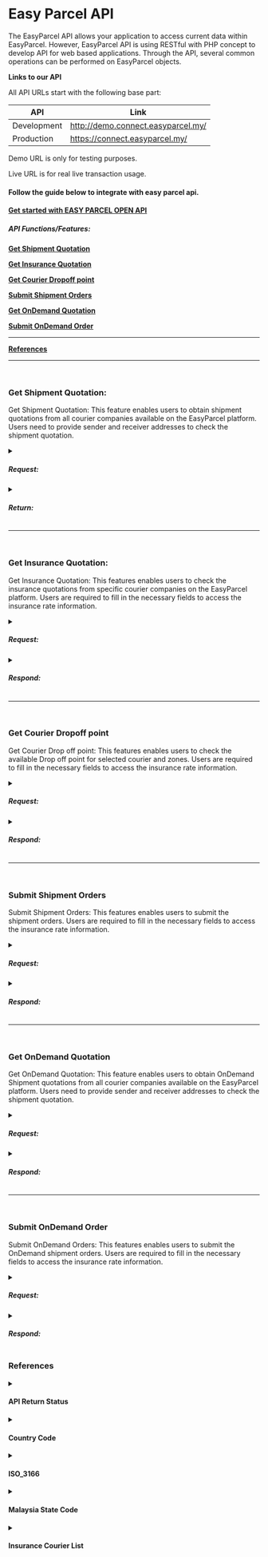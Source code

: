 # Easy Parcel API
 
The EasyParcel API allows your application to access current data within EasyParcel. However, EasyParcel API is using RESTful with PHP concept to develop API for web based applications. Through the API, several common operations can be performed on EasyParcel objects.

**Links to our API**

All API URLs start with the following base part:

| API         | Link                               |
| ----------- | ---------------------------------- |
| Development | http://demo.connect.easyparcel.my/ |
| Production  | https://connect.easyparcel.my/     |


Demo URL is only for testing purposes.

Live URL is for real live transaction usage.



#### Follow the guide below to integrate with easy parcel api.
#### <u>[Get started with EASY PARCEL OPEN API](Get%20started%20with%20EASY%20PARCEL%20OPEN%20API.md)</u>



##### API Functions/Features:

**[Get Shipment Quotation](#Get-Shipment-Quotation)**

**[Get Insurance Quotation](#Get-Insurance-Quotation)**

**[Get Courier Dropoff point](#Get-Courier-Dropoff-point)**

**[Submit Shipment Orders](#Submit-Shipment-Orders)**

**[Get OnDemand Quotation](#Get-OnDemand-Quotation)**

**[Submit OnDemand Order](#Submit-OnDemand-Order)**

---

**[References](#References)**

---
<br>

### Get Shipment Quotation:
Get Shipment Quotation: This feature enables users to obtain shipment quotations from all courier companies available on the EasyParcel platform. Users need to provide sender and receiver addresses to check the shipment quotation.

<details id="Request"> 
  <summary><h5>Request:</h5></summary> 
 
##### Request

Parameters used:
L1

| Requested Parameters | Type        | Required | Description                                                 |
| -------------------- | ----------- | -------- | ----------------------------------------------------------- |
| from_postcode        | string(10)  | Yes      | Sender's postcode                                           |
| from_state           | string(35)  | Yes      | Sender's state (refer to [ISO_3166](#iso3166))              |
| from_country         | string(2)   | Yes      | Sender's country (refer to [country code](#country-code))   |
| to_postcode          | string(10)  | Yes      | Receiver's postcode                                         |
| to_state             | string(35)  | Yes      | Receiver's state (refer to [ISO_3166](#iso3166))            |
| to_country           | string(2)   | Yes      | Receiver's country (refer to [country code](#country-code)) |
| weight               | double(8,2) | Yes      | The weight of the parcel.                                   |


Request Sample Code:
```
<?php

$curl = curl_init();

curl_setopt_array($curl, array(
  CURLOPT_URL => 'https://developer.easyparcel.com/open_api/shipment/quotations',
  CURLOPT_RETURNTRANSFER => true,
  CURLOPT_ENCODING => '',
  CURLOPT_MAXREDIRS => 10,
  CURLOPT_TIMEOUT => 0,
  CURLOPT_FOLLOWLOCATION => true,
  CURLOPT_HTTP_VERSION => CURL_HTTP_VERSION_1_1,
  CURLOPT_CUSTOMREQUEST => 'POST',
  CURLOPT_POSTFIELDS =>'{
  "list": [
    {
      "from_postcode": "09600",
      "from_state": "MY-02",
      "from_country": "my",
      "to_postcode": "11950",
      "to_state": "MY-07",
      "to_country": "my",
      "weight": 0.5
    }
       
  ]
}',
  CURLOPT_HTTPHEADER => array(
    'Content-Type: application/json'
  ),
));

$response = curl_exec($curl);

curl_close($curl);
echo $response;

```
</details>


<details id="Return"> 
  <summary><h5>Return:</h5></summary>
 
##### Return

Returned Parameters:
L1

| Returned Parameters | Type       | Description                                                         |
| ------------------- | ---------- | ------------------------------------------------------------------- |
| from_postcode       | string(10) | Sender's postcode                                                   |
| from_state          | string     | Sender's state (refer to [ISO_3166](#iso3166))                      |
| from_country        | string     | Sender's country                                                    |
| to_postcode         | string     | Receiver's postcode                                                 |
| to_state            | string     | Receiver's state (refer to [ISO_3166](#iso3166))                    |
| to_country          | string     | Receiver's country                                                  |
| weight              | double     | parcel's weight                                                     |
| unit                | int        | unit of items                                                       |
| uuid                | string     | UUID of the Quotation                                               |
| quotations          | array      | Quotations / Service available (refer to [quotations](#quotations)) |

L2
###### quotations

| Returned Parameters        | Type    | Description                                                  |
| -------------------------- | ------- | ------------------------------------------------------------ |
| service_id                 | string  | service identification number                                |
| service_id2                | string  | service identification number 2                              |
| service_name               | string  | Service Name (method)                                        |
| courier_id                 | string  | Courier service identification number                        |
| courier_name               | string  | Courier service                                              |
| courier_uuid               | string  | UUID of the courier                                          |
| courier_image_fullpath     | string  | Image of the courier service                                 |
| courier_logo_fullpath      | string  | Logo of the courier service                                  |
| delivery_duration          | string  | Time take to delivery the parcel                             |
| price                      | double  | Price on the delivery                                        |
| price_currency             | string  | Currency of the delivery                                     |
| exchange_rate              | double  | Exchange rate of currency                                    |
| exchange_rate_id           | string  | Exchange rate identification number of currency              |
| cod_service_available      | boolean | Availability of the cash on delivery service                 |
| cod_service_min_cod_amount | double  | Minimum amount for the COD service                           |
| cod_service_max_cod_amount | double  | Max amount for the COD service                               |
| cod_charges_conditions     | string  | Conditions under which Cash on Delivery (COD) charges apply. |

Respond Sample:
```
{
    "status_code": 200,
    "message": "Success",
    "data": [
        {
            "from_postcode": "09600",
            "from_state": "MY-02",
            "from_country": "my",
            "to_postcode": "11950",
            "to_state": "MY-07",
            "to_country": "my",
            "weight": 0.5,
            "unit": "kg",
            "uuid": "1",
            "quotations": [
                {
                    "service_id": "EP-CS0IU",
                    "service_id2": 128,
                    "service_name": "Skynet (Drop-Off)",
                    "courier_id": "EP-CR0AY",
                    "courier_name": "Skynet Express (M) Sdn. Bhd.",
                    "courier_uuid": "1ca9ebbd-f3c7-4696-b232-39a448d7ae1c",
                    "courier_image_fullpath": "https://s3-ap-southeast-1.amazonaws.com/easyparcel-static/Public/source/general/img/couriers/Skynet.jpg",
                    "courier_logo_fullpath": "https://s3-ap-southeast-1.amazonaws.com/easyparcel-static/Public/source/general/img/couriers/SKYNET-EXPRESS.png",
                    "delivery_duration": null,
                    "price": "9.86",
                    "price_currency": "SGD",
                    "exchange_rate": "0.3023089000",
                    "exchange_rate_id": 94376,
                    "cod_service_available": false,
                    "cod_service_min_cod_amount": "",
                    "cod_service_max_cod_amount": "",
                    "cod_charges_conditions": ""
                },
                {
                    "service_id": "EP-CS0IK",
                    "service_id2": 129,
                    "service_name": "Skynet (Pick Up with min 4 parcel(s))",
                    "courier_id": "EP-CR0AY",
                    "courier_name": "Skynet Express (M) Sdn. Bhd.",
                    "courier_uuid": "1ca9ebbd-f3c7-4696-b232-39a448d7ae1c",
                    "courier_image_fullpath": "https://s3-ap-southeast-1.amazonaws.com/easyparcel-static/Public/source/general/img/couriers/Skynet.jpg",
                    "courier_logo_fullpath": "https://s3-ap-southeast-1.amazonaws.com/easyparcel-static/Public/source/general/img/couriers/SKYNET-EXPRESS.png",
                    "delivery_duration": null,
                    "price": "9.86",
                    "price_currency": "SGD",
                    "exchange_rate": "0.3023089000",
                    "exchange_rate_id": 94376,
                    "cod_service_available": false,
                    "cod_service_min_cod_amount": "",
                    "cod_service_max_cod_amount": "",
                    "cod_charges_conditions": ""
                },
                {
                    "service_id": "EP-CS0IN",
                    "service_id2": 119,
                    "service_name": "DHL eCommerce (Pick Up with min 3 parcel(s))",
                    "courier_id": "EP-CR0AW",
                    "courier_name": "DHL eCommerce",
                    "courier_uuid": "db129869-d2cd-474a-b3bf-9995a436ef85",
                    "courier_image_fullpath": "https://s3-ap-southeast-1.amazonaws.com/easyparcel-static/Public/source/general/img/couriers/DHLeC.jpg",
                    "courier_logo_fullpath": "https://s3-ap-southeast-1.amazonaws.com/easyparcel-static/Public/source/general/img/couriers/dhllogo.jpg",
                    "delivery_duration": null,
                    "price": "2.03",
                    "price_currency": "SGD",
                    "exchange_rate": "0.3023089000",
                    "exchange_rate_id": 94376,
                    "cod_service_available": false,
                    "cod_service_min_cod_amount": "",
                    "cod_service_max_cod_amount": "",
                    "cod_charges_conditions": ""
                },
                {
                    "service_id": "EP-CS0IW",
                    "service_id2": 120,
                    "service_name": "DHLeC (Drop-Off)",
                    "courier_id": "EP-CR0AW",
                    "courier_name": "DHL eCommerce",
                    "courier_uuid": "db129869-d2cd-474a-b3bf-9995a436ef85",
                    "courier_image_fullpath": "https://s3-ap-southeast-1.amazonaws.com/easyparcel-static/Public/source/general/img/couriers/DHLeC.jpg",
                    "courier_logo_fullpath": "https://s3-ap-southeast-1.amazonaws.com/easyparcel-static/Public/source/general/img/couriers/dhllogo.jpg",
                    "delivery_duration": null,
                    "price": "2.03",
                    "price_currency": "SGD",
                    "exchange_rate": "0.3023089000",
                    "exchange_rate_id": 94376,
                    "cod_service_available": false,
                    "cod_service_min_cod_amount": "",
                    "cod_service_max_cod_amount": "",
                    "cod_charges_conditions": ""
                },
                {
                    "service_id": "EP-CS0I6",
                    "service_id2": 132,
                    "service_name": "J&T Express (Pick Up with min 3 parcel(s))",
                    "courier_id": "EP-CR0AL",
                    "courier_name": "J&T Express (Malaysia) Sdn. Bhd.",
                    "courier_uuid": "09e87a98-4eef-4d11-8eff-d8d9c656f993",
                    "courier_image_fullpath": "https://s3-ap-southeast-1.amazonaws.com/easyparcel-static/Public/source/general/img/couriers/J&T_Express.jpg",
                    "courier_logo_fullpath": "https://s3-ap-southeast-1.amazonaws.com/easyparcel-static/Public/source/general/img/couriers/",
                    "delivery_duration": null,
                    "price": "2.05",
                    "price_currency": "SGD",
                    "exchange_rate": "0.3023089000",
                    "exchange_rate_id": 94376,
                    "cod_service_available": false,
                    "cod_service_min_cod_amount": "",
                    "cod_service_max_cod_amount": "",
                    "cod_charges_conditions": ""
                },
                {
                    "service_id": "EP-CS0IO",
                    "service_id2": 133,
                    "service_name": "J&T Express (Drop-Off)",
                    "courier_id": "EP-CR0AL",
                    "courier_name": "J&T Express (Malaysia) Sdn. Bhd.",
                    "courier_uuid": "09e87a98-4eef-4d11-8eff-d8d9c656f993",
                    "courier_image_fullpath": "https://s3-ap-southeast-1.amazonaws.com/easyparcel-static/Public/source/general/img/couriers/J&T_Express.jpg",
                    "courier_logo_fullpath": "https://s3-ap-southeast-1.amazonaws.com/easyparcel-static/Public/source/general/img/couriers/",
                    "delivery_duration": null,
                    "price": "2.05",
                    "price_currency": "SGD",
                    "exchange_rate": "0.3023089000",
                    "exchange_rate_id": 94376,
                    "cod_service_available": false,
                    "cod_service_min_cod_amount": "",
                    "cod_service_max_cod_amount": "",
                    "cod_charges_conditions": ""
                },
                {
                    "service_id": "EP-CS0IH",
                    "service_id2": 134,
                    "service_name": "Flash Express (Pick Up)",
                    "courier_id": "EP-CR0D0",
                    "courier_name": "Flash Malaysia Express Sdn. Bhd.",
                    "courier_uuid": "14d39386-d07a-4eb6-a488-2442d6f8fc07",
                    "courier_image_fullpath": "https://s3-ap-southeast-1.amazonaws.com/easyparcel-static/Public/source/general/img/couriers/Flash_Express.jpg",
                    "courier_logo_fullpath": "https://s3-ap-southeast-1.amazonaws.com/easyparcel-static/Public/source/general/img/couriers/",
                    "delivery_duration": null,
                    "price": "1.99",
                    "price_currency": "SGD",
                    "exchange_rate": "0.3023089000",
                    "exchange_rate_id": 94376,
                    "cod_service_available": false,
                    "cod_service_min_cod_amount": "",
                    "cod_service_max_cod_amount": "",
                    "cod_charges_conditions": ""
                },
                {
                    "service_id": "EP-CS0IV",
                    "service_id2": 136,
                    "service_name": "J&T Cargo (Pick Up)",
                    "courier_id": "EP-CR0DI",
                    "courier_name": "J&T Cargo (M) Sdn. Bhd.",
                    "courier_uuid": "f423bdac-4a35-4f55-934b-62b6bf26e78f",
                    "courier_image_fullpath": "https://s3-ap-southeast-1.amazonaws.com/easyparcel-static/Public/source/general/img/couriers/J&T_Cargo.jpg",
                    "courier_logo_fullpath": "https://s3-ap-southeast-1.amazonaws.com/easyparcel-static/Public/source/general/img/couriers/J&T_Cargo.jpg",
                    "delivery_duration": null,
                    "price": "2.30",
                    "price_currency": "SGD",
                    "exchange_rate": "0.3023089000",
                    "exchange_rate_id": 94376,
                    "cod_service_available": false,
                    "cod_service_min_cod_amount": "",
                    "cod_service_max_cod_amount": "",
                    "cod_charges_conditions": ""
                },
                {
                    "service_id": "EP-CS0IJ",
                    "service_id2": 137,
                    "service_name": "J&T Cargo (Drop-Off)",
                    "courier_id": "EP-CR0DI",
                    "courier_name": "J&T Cargo (M) Sdn. Bhd.",
                    "courier_uuid": "f423bdac-4a35-4f55-934b-62b6bf26e78f",
                    "courier_image_fullpath": "https://s3-ap-southeast-1.amazonaws.com/easyparcel-static/Public/source/general/img/couriers/J&T_Cargo.jpg",
                    "courier_logo_fullpath": "https://s3-ap-southeast-1.amazonaws.com/easyparcel-static/Public/source/general/img/couriers/J&T_Cargo.jpg",
                    "delivery_duration": null,
                    "price": "2.30",
                    "price_currency": "SGD",
                    "exchange_rate": "0.3023089000",
                    "exchange_rate_id": 94376,
                    "cod_service_available": false,
                    "cod_service_min_cod_amount": "",
                    "cod_service_max_cod_amount": "",
                    "cod_charges_conditions": ""
                },
                {
                    "service_id": "EP-CS0IT",
                    "service_id2": 138,
                    "service_name": "Best Express (Pick Up)",
                    "courier_id": "EP-CR0DF",
                    "courier_name": "Best Global Logistics Technology (Malaysia) Sdn. Bhd.",
                    "courier_uuid": "5e4ddd66-80f0-4a8c-a40c-6c029a015d86",
                    "courier_image_fullpath": "https://s3-ap-southeast-1.amazonaws.com/easyparcel-static/Public/source/general/img/couriers/Best_Express.jpg",
                    "courier_logo_fullpath": "https://s3-ap-southeast-1.amazonaws.com/easyparcel-static/Public/source/general/img/couriers/",
                    "delivery_duration": null,
                    "price": "2.26",
                    "price_currency": "SGD",
                    "exchange_rate": "0.3023089000",
                    "exchange_rate_id": 94376,
                    "cod_service_available": false,
                    "cod_service_min_cod_amount": "",
                    "cod_service_max_cod_amount": "",
                    "cod_charges_conditions": ""
                }
            ]
        }
    ]
}
```
</details>

---
<br>

### Get Insurance Quotation:
Get Insurance Quotation: This features enables users to check the insurance quotations from specific courier companies on the EasyParcel platform. Users are required to fill in the necessary fields to access the insurance rate information.

<details id="Request"> 
  <summary><h5>Request:</h5></summary> 
 
##### Request

L1

| Requested Parameters | Type        | Required | Description                                                      |
| -------------------- | ----------- | -------- | ---------------------------------------------------------------- |
| courier_id           | string(25)  | Yes      | Courier Identification number                                    |
| items                | array       | Yes      | Items to ship (refer to [items](#items))                         |
| currency_code        | string (3)  | Yes      | Country's currency                                               |
| shipment_weight      | double(8,2) | Yes      | Weight of the parcel                                             |
| shipment_width       | double(8,2) | Optional | Width of the parcel                                              |
| shipment_length      | double(8,2) | Optional | Length of the parcel                                             |
| shipment_height      | double(8,2) | Optional | Height of the parcel                                             |
| coll_postcode        | string(10)  | Yes      | Sender's post code                                               |
| coll_province_code   | string(35)  | Yes      | Sender's province code                                           |
| coll_country_code    | string(2)   | Yes      | Sender's country code (refer to [country code](#country-code))   |
| deli_postcode        | string(10)  | Yes      | Receiver's post code                                             |
| deli_province_code   | string(35)  | Yes      | Receiver's province code                                         |
| deli_country_code    | string(2)   | Yes      | Receiver's country code (refer to [country code](#country-code)) |
L2
###### Items

| Requested Parameters | Type     | Required | Description          |
| -------------------- | -------- | -------- | -------------------- |
| quantity             | int (10) | Yes      | Quantity of the item |
| value                | double   | Yes      | value of the item    |
Sample Code:
```
<?php

$curl = curl_init();

curl_setopt_array($curl, array(
  CURLOPT_URL => 'http://localhost:8023/open_api/shipment/insurance_quotations',
  CURLOPT_RETURNTRANSFER => true,
  CURLOPT_ENCODING => '',
  CURLOPT_MAXREDIRS => 10,
  CURLOPT_TIMEOUT => 0,
  CURLOPT_FOLLOWLOCATION => true,
  CURLOPT_HTTP_VERSION => CURL_HTTP_VERSION_1_1,
  CURLOPT_CUSTOMREQUEST => 'POST',
  CURLOPT_POSTFIELDS =>'{

  "list": [
    {
      "courier_id": "EP-CR05",
      "items": [
        {
          "quantity": 2,
          "value": 100.50
        },
        {
          "quantity": 1,
          "value": 50.25
        }
      ],
      "currency_code": "MYR",
      "shipment_weight": 1.5,
      "shipment_length": 100,
      "shipment_width": 100,
      "shipment_height": 100,
      "coll_postcode": "11900",
      "coll_province_code": "MY-07",
      "coll_country_code": "MY",
      "deli_postcode": "11900",
      "deli_province_code": "MY-07",
      "deli_country_code": "MY"
    },
    {
      "courier_id": "EP-CR0A",
      "items": [
        {
          "quantity": 5,
          "value": 75.00
        }
      ],
      "currency_code": "MYR",
      "shipment_weight": 0.8,
      "shipment_length": 100,
      "shipment_width": 100,
      "shipment_height": 100,
      "coll_postcode": "11900",
      "coll_province_code": "MY-07",
      "coll_country_code": "MY",
      "deli_postcode": "11900",
      "deli_province_code": "MY-07",
      "deli_country_code": "MY"
    }
  ]
}',
  CURLOPT_HTTPHEADER => array(
    'Content-Type: application/json'
  ),
));

$response = curl_exec($curl);

curl_close($curl);
echo $response;

```
</details>

<details id="Respond"> 
  <summary><h5>Respond:</h5></summary> 
 
##### Respond

Returned parameters

L1

| Returned Parameters  | Type       | Description                                                      |
| -------------------- | ---------- | ---------------------------------------------------------------- |
| currency_code        | string(25) | Courier Identification number                                    |
| shipment_weight      | double     | Weight of the parcel                                             |
| shipment_length      | double     | Length of the parcel                                             |
| shipment_width       | double     | Width of the parcel                                              |
| shipment_height      | double     | Height of the parcel                                             |
| coll_postcode        | string     | Sender's postcode                                                |
| coll_province_code   | string     | Sender's province code (refer to [ISO_3166](#iso3166))           |
| coll_country_code    | string     | Sender's country code (refer to [country code](#country-code))   |
| deli_postcode        | string     | Receiver's postcode                                              |
| deli_province_code   | string     | Receiver's province code (refer to [ISO_3166](#iso3166))         |
| deli_country_code    | string     | Receiver's country code (refer to [country code](#country-code)) |
| insurance_quotations | array      | (refer to [insurance_quotations](#insurance_quotations))         |

L2
###### insurance_quotations

| Returned Parameters | Type   | Description                                                               |
| ------------------- | ------ | ------------------------------------------------------------------------- |
| quantity            | int    | Courier Identification number                                             |
| value               | double | value of the insurance                                                    |
| insurance_list      | array  | List of available insurances (refer to [insurance_list](#insurance_list)) |

L3
###### insurance_list

| Returned Parameters   | Type   | Description                                    |
| --------------------- | ------ | ---------------------------------------------- |
| id                    | string | Unique id of the insurance quotation           |
| insurance_provider_id | string | Insurance provider unique id                   |
| supported_currency    | string | Supported currency for the insurance           |
| name                  | string | Name of the insurance provider                 |
| description           | string | Description on the insurance coverage          |
| rate                  | array  | Rate of the insurance (refer to [rate](#rate)) |
| price                 | double | Rrice of the insurance coverage                |

L4
###### rate

| Returned Parameters | Type   | Description                                              |
| ------------------- | ------ | -------------------------------------------------------- |
| max                 | double | Maximum charge or cost for the insurance service.        |
| min                 | double | Minimum charge or cost for the insurance service.        |
| rate                | double | Rate applied to the value of the insured parcel.         |
| max_coverage        | double | Maximum coverage amount that the insurance will provide. |

Respond Sample:
```
{
    "status_code": 200,
    "message": "Success",
    "data": [
        {
            "currency_code": "MYR",
            "shipment_weight": 1.5,
            "shipment_length": 100,
            "shipment_width": 100,
            "shipment_height": 100,
            "coll_postcode": "11900",
            "coll_province_code": "MY-07",
            "coll_country_code": "MY",
            "deli_postcode": "11900",
            "deli_province_code": "MY-07",
            "deli_country_code": "MY",
            "insurance_quotations": [
                {
                    "quantity": 2,
                    "value": 100.5,
                    "insurance_list": [
                        {
                            "id": 22,
                            "insurance_provider_id": 21,
                            "supported_currency": "MYR",
                            "name": "insurance test 15-1",
                            "description": "",
                            "rate": {
                                "max": 10,
                                "min": 10,
                                "rate": 0.2,
                                "max_coverage": 1000
                            },
                            "price": 10
                        },
                        {
                            "id": 23,
                            "insurance_provider_id": 21,
                            "supported_currency": "MYR",
                            "name": "insurance test 15",
                            "description": "",
                            "rate": {
                                "max": 5,
                                "min": 5,
                                "rate": 1,
                                "max_coverage": 1000
                            },
                            "price": 5
                        }
                    ]
                },
                {
                    "quantity": 1,
                    "value": 50.25,
                    "insurance_list": [
                        {
                            "id": 22,
                            "insurance_provider_id": 21,
                            "supported_currency": "MYR",
                            "name": "insurance test 15-1",
                            "description": "",
                            "rate": {
                                "max": 10,
                                "min": 10,
                                "rate": 0.2,
                                "max_coverage": 1000
                            },
                            "price": 10
                        },
                        {
                            "id": 23,
                            "insurance_provider_id": 21,
                            "supported_currency": "MYR",
                            "name": "insurance test 15",
                            "description": "",
                            "rate": {
                                "max": 5,
                                "min": 5,
                                "rate": 1,
                                "max_coverage": 1000
                            },
                            "price": 5
                        }
                    ]
                }
            ]
        },
    ]
}
```
</details>

---
<br>

### Get Courier Dropoff point
Get Courier Drop off point: This features enables users to check the available Drop off point for selected courier and zones. Users are required to fill in the necessary fields to access the insurance rate information.

<details id="Request"> 
  <summary><h5>Request:</h5></summary> 
 
##### Request

Parameters used:
L1

| Requested Parameters | Type       | Required | Description                                                           |
| -------------------- | ---------- | -------- | --------------------------------------------------------------------- |
| courier_id           | string(25) | Yes      | Courier identification number                                         |
| country_code         | string(2)  | Yes      | Dropoff point's country code (refer to [country code](#country-code)) |
| postcode             | string(10) | Yes      | Dropoff point's postcode                                              |
| city                 | string(35) | Yes      | Dropoff point's city                                                  |
| state_code           | string(35) | Yes      | Dropoff point's state_code                                            |

Sample Code:
```
<?php

$curl = curl_init();

curl_setopt_array($curl, array(
  CURLOPT_URL => 'http://localhost:8023/open_api/shipment/get_courier_dropoff_points',
  CURLOPT_RETURNTRANSFER => true,
  CURLOPT_ENCODING => '',
  CURLOPT_MAXREDIRS => 10,
  CURLOPT_TIMEOUT => 0,
  CURLOPT_FOLLOWLOCATION => true,
  CURLOPT_HTTP_VERSION => CURL_HTTP_VERSION_1_1,
  CURLOPT_CUSTOMREQUEST => 'POST',
  CURLOPT_POSTFIELDS =>'{
    "courier_id": "EP-CR0A",
    "country_code": "MY",
    "postcode":"09600",
    "city":"Lunas",
    "state_code": "MY-02"
}',
  CURLOPT_HTTPHEADER => array(
    'Content-Type: application/json'
  ),
));

$response = curl_exec($curl);

curl_close($curl);
echo $response;

```
</details>

<details id="Respond"> 
  <summary><h5>Respond:</h5></summary> 
 
##### Respond

Returned parameters

L1

| Returned Parameters | Type      | Description                                     |
| ------------------- | --------- | ----------------------------------------------- |
| point_code          | string    | The drop of point code                          |
| name                | string    | Name of the drop of point                       |
| address_1           | string    | Address 1 of the drop of point                  |
| address_2           | string    | Address 2 of the drop of point                  |
| address_3           | string    | Address 3 of the drop of point                  |
| address_4           | string    | Address 4 of the drop of point                  |
| postcode            | string    | Postcode of the drop of point                   |
| city                | string    | City of the drop of point                       |
| state               | string    | State of the drop of point                      |
| phone_number        | string    | Contact number of the drop of point             |
| info                | string    | Additional information of the drop of point     |
| image               | string    | Image path of the drop of point                 |
| start_time          | date/time | Opening time of the location                    |
| end_time            | date/time | Closing time of the location                    |
| latitude            | double    | Latitude of the location of the drop off point  |
| longitude           | double    | Longitude of the location of the drop off point |

Respond Sample:
```
{
    "status_code": 200,
    "message": "",
    "data": [
        {
            "point_code": "Pos Malaysia Lunas",
            "name": "Pos Malaysia Lunas",
            "address_1": "894",
            "address_2": "Taman Sejahtera",
            "address_3": "",
            "address_4": "",
            "postcode": "09600",
            "city": "Lunas",
            "state": "kdh",
            "phone_number": "04-484 4221",
            "info": "",
            "image": null,
            "start_time": "00:00:00",
            "end_time": "00:00:00",
            "latitude": null,
            "longitude": null
        }
    ],
    "rejected": null,
    "last_key": ""
}

```
</details>

---
<br>

### Submit Shipment Orders
Submit Shipment Orders: This features enables users to submit the shipment orders. Users are required to fill in the necessary fields to access the insurance rate information.

<details id="Request"> 
  <summary><h5>Request:</h5></summary> 
 
##### Request
Parameters used:

L1

| Requested Parameters | Type        | Required | Description                                  |
| -------------------- | ----------- | -------- | -------------------------------------------- |
| service_id           | string(10)  | Yes      | Service Identification number                |
| collection_date      | date        | Yes      | Date to collect the parcel                   |
| weight               | double(8,2) | Yes      | Weight of the parcel                         |
| height               | double(8,2) | Yes      | Height of the parcel                         |
| length               | double(8,2) | Yes      | Length of the parcel                         |
| width                | double(8,2) | Yes      | Width of the parcel                          |
| item                 | array       | Yes      | Item of the parcel (refer to [item](#items)) |

###### Origin

| Requested Parameters      | Type      | Required | Description                                        |
| ------------------------- | --------- | -------- | -------------------------------------------------- |
| name                      | string    | Yes      | Sender's Name                                      |
| company                   | string    | Yes      | Sender's Company                                   |
| phone_number_country_code | string    | Yes      | (refer to [country code](#country-code))           |
| phone_number              | string    | Yes      | Sender's phone number                              |
| email                     | string    | Yes      | Sender's email                                     |
| address_1                 | string    | Yes      | Sender's address                                   |
| address_2                 | string    | Yes      | Sender's address                                   |
| postcode                  | string    | Yes      | Sender's postcode                                  |
| town                      | string    | Yes      | Sender's town area                                 |
| province_code             | string    | Yes      | Sender's province (refer to [ISO- 3166](#iso3166)) |
| country_code              | string(2) | Yes      | (refer to [country code](#country-code))           |

###### Destination

| Requested Parameters      | Type      | Required | Description                                                                 |
| ------------------------- | --------- | -------- | --------------------------------------------------------------------------- |
| name                      | string    | Yes      | Name of the Receiver                                                        |
| company                   | string    | Yes      | Receiver's Company                                                          |
| phone_number_country_code | string    | Yes      | (refer to [country code](#country-code))                                    |
| phone_number              | string    | Yes      | Receiver's phone number                                                     |
| email                     | string    | Yes      | Receiver's email                                                            |
| address_1                 | string    | Yes      | Receiver's address                                                          |
| address_2                 | string    | Yes      | Receiver's address                                                          |
| postcode                  | string    | Yes      | Receiver's postcode                                                         |
| town                      | string    | Yes      | Receiver's town area                                                        |
| province_code             | string    | Yes      | Receiver's province (refer to [ISO- 3166](#iso3166))                        |
| country_code              | string(2) | Yes      | Receiver's country code(refer to [country code](#country-code))             |
| Notification              | array     | Yes      | Notifications of the parcel status (refer to [Notification](#Notification)) |


---
<br>

###### Airways Bills Branding

| Requested Parameters | Type    | Required | Description                                 |
| -------------------- | ------- | -------- | ------------------------------------------- |
| enable               | boolean | Yes      | To enable or disable Airways Bills Branding |


L2
###### Items

| Requested Parameters | Type        | Required | Description                                                                      |
| -------------------- | ----------- | -------- | -------------------------------------------------------------------------------- |
| content              | string      | Yes      | Description of the content                                                       |
| currency_code        | string (3)  | Yes      | The currency code of the parcel content.                                         |
| value                | double(8,2) | Yes      | Value of the parcel                                                              |
| quantity             | int         | Yes      | The parcel quantity                                                              |
| Insurance_purchase   | array       | Yes      | Purchased Insurance details (refer to [insurance purchase](#Insurance-purchase)) |

###### Notification

| Requested Parameters | Type    | Required | Description                                              |
| -------------------- | ------- | -------- | -------------------------------------------------------- |
| sms                  | boolean | Yes      | To enable or disable sms notification of the parcel      |
| email                | boolean | Yes      | To enable or disable email notification of the parcel    |
| whatsapp             | boolean | Yes      | To enable or disable whatsapp notification of the parcel |



L3
###### Insurance purchase
| Requested Parameters | Type   | Required | Description              |
| -------------------- | ------ | -------- | ------------------------ |
| insurance_service_id | string | Yes      | insurance service number |
| invoices             | string | Yes      | links to the invoices    |
| photos               | string | Yes      | Image location           |

Sample code:
```
<?php

$curl = curl_init();

curl_setopt_array($curl, array(
  CURLOPT_URL => 'https://developer.easyparcel.com/open_api/shipment/submit_orders',
  CURLOPT_RETURNTRANSFER => true,
  CURLOPT_ENCODING => '',
  CURLOPT_MAXREDIRS => 10,
  CURLOPT_TIMEOUT => 0,
  CURLOPT_FOLLOWLOCATION => true,
  CURLOPT_HTTP_VERSION => CURL_HTTP_VERSION_1_1,
  CURLOPT_CUSTOMREQUEST => 'POST',
  CURLOPT_POSTFIELDS =>'{
  "list": [
    {
      "service_id": "EP-CS0IW",
      "collection_date": "2024-10-22",
       "weight": 0.5,
        "height": 10,
        "length": 10,
        "width": 10,
      "item": [
        {
          "content": "Electronics",
          "weight": 0.5,
          "height": 100,
          "length": 100,
          "width": 100,
          "currency_code": "MYR",
          "value": 200,
          "quantity": 1,
          "insurance_purchase":{
                "insurance_service_id":23,
                "invoices": "https://ep-website-media.s3.ap-southeast-1.amazonaws.com/my/wp-content/uploads/2024/02/sf-express-exd.webp",
                "photos": "https://s3-ap-southeast-1.amazonaws.com/easyparcel/Public/source/general/img/couriers/DHLeC.jpg"
            }
        },
        {
          "content": "Electronics 2",
          "weight": 0.7,
          "height": 120,
          "length": 100,
          "width": 100,
          "currency_code": "MYR",
          "value": 500,
          "quantity": 1,
          "insurance_purchase":{
                "insurance_service_id":23,
                "invoices": "https://ep-website-media.s3.ap-southeast-1.amazonaws.com/my/wp-content/uploads/2024/02/sf-express-exd.webp"
            }
        }

      ],
      
      "origin": {
        "name": "John Doe",
        "company": "ABC Corp",
        "phone_number_country_code": "+60",
        "phone_number": "1163642281",
        "email": "sample@easyparcel.com",
        "address_1": "123 Main St",
        "address_2": "Apt 4B",
        "postcode": "11900",
        "town": "Lunas",
        "province_code": "MY-07",
        "country_code": "MY"
      },
      "destination": {
        "name": "Jane Smith",
        "company": "XYZ Inc",
        "phone_number_country_code": "+60",
        "phone_number": "1163642281",
        "email": "sample@easyparcel.com",
        "address_1": "456 High St",
        "address_2": "Floor 2",
        "postcode": "11900",
        "town": "Bayan Lepas",
        "province_code": "MY-07",
        "country_code": "MY",
        "notification": {
          "sms": {
            "enable": true
          },
          "email": {
            "enable": true
          },
          "whatsapp": {
            "enable": true
          }
        }
      },
      "awb_branding": {
        "enable": true
      }
   
    }
  ]
}',
  CURLOPT_HTTPHEADER => array(
    'Authorization: Bearer eyJhbGciOiJIUzI1NiJ9.eyJhcHAiOnsiY2xpZW50X2lkIjoiNjU3MzEyOTYtMzkzZi00MmJjLTllNTktY2E5NjcyYmViNmY2In0sInVzZXIiOnsiaWQiOiI0ZTAyMTA1YzQ2NmNmYzg4Y2U4MmQ2NTEwMGI0YzBhZEptbnJDT1hSNmV6UHRtSFUyWkNyYmc9PSIsImVhc3lfYWNjb3VudF9pZCI6IjA5ZjcxMjc5LTBjMGItNDcxOS05OTM5LWMwMzVjYWVlYzYxOSIsImFjY291bnRfaWQiOiI4NzIwNjYwIn0sImlhdCI6MTczMTg5OTM0MCwiaXNzIjoiZWFzeXBhcmNlbCIsImF1ZCI6ImVhc3lwYXJjZWwiLCJleHAiOjE3MzE5MzUzNDB9.S2yUdWfzIPZETtQhvc9dRmtVq8Wz_HBNDU5N-VJFblU',
    'Content-Type: application/json'
  ),
));

$response = curl_exec($curl);

curl_close($curl);
echo $response;

```
</details>


<details id="Respond"> 
  <summary><h5>Respond:</h5></summary> 
 
##### Respond

Returned parameters

L1

| Returned Parameters        | Type       | Description                                                                                                    |
| -------------------------- | ---------- | -------------------------------------------------------------------------------------------------------------- |
| app_uuid                   | string(25) | Courier identification number                                                                                  |
| order_number               | string     | Order number of the Shipment                                                                                   |
| currency_code              | string     | Currency used for the shipment                                                                                 |
| total_amount               | double     | total cost of the shipment                                                                                     |
| credit_applied             | double     | credit applied on the shipment                                                                                 |
| free_credit_applied        | double     | free credit applied on the shipment                                                                            |
| tax_amount                 | double     | tax amount on the shipment                                                                                     |
| account_id                 | string     | account id used for the shipment                                                                               |
| shipments                  | array      | Shipments details (refer to [shipment](#shipments))                                                            |
| shipment_tracking_whatsapp | array      | Shipment notification details on whatsapp (refer to [shipment_tracking_whatsapp](#shipment_tracking_whatsapp)) |
| shipment_tracking_sms      | array      | Shipment notification details on sms                                                                           |
| shipment_tracking_email    | array      | Shipment notification details on email                                                                         |

L2

###### shipments

| Returned Parameters                          | Type       | Description                                                         |
| -------------------------------------------- | ---------- | ------------------------------------------------------------------- |
| uuid                                         | string(25) | Uuid of the shipment                                                |
| courier_service                              | string     | The courier service and type selected for the shipment              |
| courier                                      | string     | Name of the courier service                                         |
| currency_code                                | string     | Currency use for the shipment                                       |
| total_amount                                 | double     | The shipment amount / price of this particular shipments            |
| credit_applied                               | double     | Credit applied for this particular shipment                         |
| free_credit_applied                          | double     | Free credit applied for this particular shipment                    |
| shipment_price                               | double     | Price of this particular shipment                                   |
| tax_amount                                   | double     | Tax amount of this particular shipment                              |
| collection_date                              | date       | Collection date of the parcel                                       |
| tracking_status                              | int        | The tracking status of the parcel ()                                |
| awb_url                                      | string     | The url to access the airway bill                                   |
| awb_number                                   | string     | The airway bill number                                              |
| tracking_url                                 | string     | The url to tracking the parcel                                      |
| shipment_number                              | string     | The unique number of the shipment                                   |
| sender_point_code                            | string     |                                                                     |
| sender_name                                  | string     | Name of the sender                                                  |
| sender_phone_number_country_code             | string     | The country code of the phone of the sender                         |
| sender_phone_number                          | string     | Phone number of the sender                                          |
| sender_alternate_phone_number                | string     | Alternate phone number of the sender                                |
| sender_alternate_phone_number_country_code   | string     | Alternate the country code of the phone of the sender               |
| sender_email                                 | string     | Sender's Email                                                      |
| sender_company_name                          | string     | Sender's Company Name                                               |
| sender_address1                              | string     | Sender's Address 1                                                  |
| sender_address2                              | string     | Sender's Address 2                                                  |
| sender_city                                  | string     | Sender's city                                                       |
| sender_province_code                         | string     | Sender's province (refer to [ISO_3166](#iso3166))                   |
| sender_postcode                              | string     | Sender's post code                                                  |
| sender_country_code                          | string     | Sender's country code (refer to [country code](#country-code))      |
| receiver_point_code                          | string     |                                                                     |
| receiver_name                                | string     | Name of the receiver                                                |
| receiver_phone_number_country_code           | string     | The country code of the phone of the receiver                       |
| receiver_phone_number                        | string     | Phone number of the receiver                                        |
| receiver_alternate_phone_number              | string     | Alternate phone number of the receiver                              |
| receiver_alternate_phone_number_country_code | string     | Alternate the country code of the phone of the receiver             |
| receiver_email                               | string     | Receiver's Email                                                    |
| receiver_company_name                        | string     | Receiver's Company Name                                             |
| receiver_address1                            | string     | Receiver's Address 1                                                |
| receiver_address2                            | string     | Receiver's Address 2                                                |
| receiver_city                                | string     | Receiver's city                                                     |
| receiver_province_code                       | string     | Sender's province (refer to [ISO_3166](#iso3166))                   |
| receiver_postcode                            | string     | Sender's post code                                                  |
| receiver_country_code                        | string     | Sender's country code (refer to [country code](#country-code))      |
| cod                                          | string     | Cash on delivery status                                             |
| weight                                       | double     | Weight of the  shipment                                             |
| height                                       | double     | Height of the shipment parcels                                      |
| lenght                                       | double     | Lenght of the particular shipment                                   |
| width                                        | double     | Width of the particular shipment                                    |
| shipment_items                               | array      | Shipments items details (refer to [shipment items](#shipment-items) |


###### shipment_tracking_whatsapp
| Returned Parameters | Type   | Description                                                       |
| ------------------- | ------ | ----------------------------------------------------------------- |
| message             | string | Notifications message sent to whatsapp                            |
| total_amount        | double | Total amount of the shipment                                      |
| credit_applied      | double | Credit applied on the shipment                                    |
| free_credit_applied | double | Free credit applied on the shipment                               |
| price               | double | Price of the shipment                                             |
| tax_amount          | double | tax amount on the shipment                                        |
| currency_code       | string | currency used for the shipment                                    |
| phone_country_code  | string | country code for the phone of the whatsapp notifications receiver |
| phone_number        | string | Phone number of the whatsapp notifications receiver               |
| status              | string | status of whatsapp notifications                                  |
| email               | string | email of the whatsapp notifications receiver                      |

###### shipment_tracking_sms
| Returned Parameters | Type   | Description                                                  |
| ------------------- | ------ | ------------------------------------------------------------ |
| message             | string | Notifications message sent to sms                            |
| total_amount        | double | Total amount of the shipment                                 |
| credit_applied      | double | Credit applied on the shipment                               |
| free_credit_applied | double | Free credit applied on the shipment                          |
| price               | double | Price of the shipment                                        |
| tax_amount          | double | tax amount on the shipment                                   |
| currency_code       | string | currency used for the shipment                               |
| phone_country_code  | string | country code for the phone of the sms notifications receiver |
| phone_number        | string | Phone number of the sms notifications receiver               |
| status              | string | status of sms notifications                                  |
| email               | string | email of the sms notifications receiver                      |

###### shipment_tracking_email

| Returned Parameters | Type   | Description                                                    |
| ------------------- | ------ | -------------------------------------------------------------- |
| message             | string | Notifications message sent to email                            |
| total_amount        | double | Total amount of the shipment                                   |
| credit_applied      | double | Credit applied on the shipment                                 |
| free_credit_applied | double | Free credit applied on the shipment                            |
| price               | double | Price of the shipment                                          |
| tax_amount          | double | tax amount on the shipment                                     |
| currency_code       | string | currency used for the shipment                                 |
| phone_country_code  | string | country code for the phone of the email notifications receiver |
| phone_number        | string | Phone number of the email notifications receiver               |
| status              | string | status of email notifications                                  |
| email               | string | email of the email notifications receiver                      |


L3
###### shipment items
| Requested Parameters | Type       | Description                            |
| -------------------- | ---------- | -------------------------------------- |
| content              | string(25) | Uuid of the shipment                   |
| weight               | double     | Weight of the item                     |
| height               | double     | Height of the item                     |
| length               | double     | Length of the item                     |
| width                | double     | Width of the item                      |
| currency_code        | string     | Currency use for the value of the item |
| value                | double     | Value of the item                      |
| quantity             | int        | Quantity of the item                   |

Respond Sample:
```
{
    "status_code": 200,
    "message": "Order Successfully Placed",
    "data": [
        {
            "app_uuid": "45689cd5-1da0-47e1-b5ff-81b15db54bd2",
            "order_number": "EI-2410-4Z26C",
            "currency_code": "MYR",
            "total_amount": "13.50",
            "credit_applied": "10.50",
            "free_credit_applied": "3.00",
            "tax_amount": "0.67",
            "account_id": 438368,
            "shipments": [
                {
                    "uuid": "0226e5e7-19cb-464d-9455-2099dc11b3b1",
                    "courier_service": "DHLeC (Drop-Off)",
                    "courier": "DHL eCommerce",
                    "currency_code": "MYR",
                    "total_amount": "6.32",
                    "credit_applied": "4.91",
                    "free_credit_applied": "1.41",
                    "shipment_price": "6.04",
                    "tax_amount": "0.28",
                    "collection_date": "2024-10-02",
                    "tracking_status": 7,
                    "awb_url": "https://s3-ap-southeast-1.amazonaws.com/easyparcel/Public/courier/consignment_note/9fceafc2-3ef9-4c8a-af99-59f6ed17f08a.pdf",
                    "awb_number": "MYAIAEPYNS",
                    "tracking_url": "https://easyparcel.rocks/tools/easytrack/summary?awb=MYAIAEPYNS",
                    "shipment_number": "ES-2410-UTGQV",
                    "sender_point_code": null,
                    "sender_name": "John Doe",
                    "sender_phone_number_country_code": "+60",
                    "sender_phone_number": "1163642281",
                    "sender_alternate_phone_number": null,
                    "sender_alternate_phone_number_country_code": null,
                    "sender_email": "sample@easyparcel.com",
                    "sender_company_name": "ABC Corp",
                    "sender_address1": "123 Main St",
                    "sender_address2": "Apt 4B",
                    "sender_city": "Lunas",
                    "sender_province_code": "MY-02",
                    "sender_postcode": "09600",
                    "sender_country_code": "MY",
                    "receiver_point_code": null,
                    "receiver_name": "Jane Smith",
                    "receiver_phone_number": "1163642281",
                    "receiver_phone_number_country_code": "+60",
                    "receiver_alternate_phone_number": null,
                    "receiver_alternate_phone_number_country_code": null,
                    "receiver_email": "sample@easyparcel.com",
                    "receiver_company_name": "XYZ Inc",
                    "receiver_address1": "456 High St",
                    "receiver_address2": "Apt 4B",
                    "receiver_city": "Bayan Lepas",
                    "receiver_province_code": "MY-07",
                    "receiver_postcode": "11950",
                    "receiver_country_code": "MY",
                    "cod": null,
                    "weight": 2.5,
                    "height": 30,
                    "length": 40,
                    "width": 20,
                    "shipment_items": [
                        {
                            "content": "Electronics",
                            "weight": 0.5,
                            "height": 30,
                            "length": 40,
                            "width": 20,
                            "currency_code": "MYR",
                            "value": 500,
                            "quantity": 1
                        },
                        {
                            "content": "Electronics 2",
                            "weight": 0.5,
                            "height": 10,
                            "length": 20,
                            "width": 20,
                            "currency_code": "MYR",
                            "value": 50,
                            "quantity": 2
                        }
                    ],
                    "shipment_tracking_whatsapp": null,
                    "shipment_tracking_sms": {
                        "message": "Your order from John Doe is ready & trackable once courier scans in. Track at EasyParcel with MYAIAEPYNS -Powered by EasyParcel",
                        "total_amount": "0.23",
                        "credit_applied": "0.18",
                        "free_credit_applied": "0.05",
                        "price": "0.20",
                        "tax_amount": "0.03",
                        "currency_code": "MYR",
                        "phone_country_code": "+60",
                        "phone_number": "1163642281",
                        "status": "SUCCESS",
                        "email": null
                    },
                    "shipment_tracking_email": {
                        "message": null,
                        "total_amount": "0.06",
                        "credit_applied": "0.05",
                        "free_credit_applied": "0.01",
                        "price": "0.05",
                        "tax_amount": "0.01",
                        "currency_code": "MYR",
                        "phone_country_code": null,
                        "phone_number": null,
                        "status": "SUCCESS",
                        "email": "sample@easyparcel.com"
                    }
                },
                {
                    "uuid": "a9200d3e-c697-4481-a85f-1b6b0d2af077",
                    "courier_service": "DHLeC (Drop-Off)",
                    "courier": "DHL eCommerce",
                    "currency_code": "MYR",
                    "total_amount": "6.32",
                    "credit_applied": "4.91",
                    "free_credit_applied": "1.41",
                    "shipment_price": "6.04",
                    "tax_amount": "0.28",
                    "collection_date": "2024-10-03",
                    "tracking_status": 7,
                    "awb_url": null,
                    "awb_number": null,
                    "tracking_url": null,
                    "shipment_number": "ES-2410-SGU6P",
                    "sender_point_code": null,
                    "sender_name": "JWK 1",
                    "sender_phone_number_country_code": "+60",
                    "sender_phone_number": "1163642281",
                    "sender_alternate_phone_number": null,
                    "sender_alternate_phone_number_country_code": null,
                    "sender_email": "sample@easyparcel.com",
                    "sender_company_name": "ABC Corp",
                    "sender_address1": "123 Main St",
                    "sender_address2": "Apt 4B",
                    "sender_city": "Bayan Baru",
                    "sender_province_code": "MY-07",
                    "sender_postcode": "11950",
                    "sender_country_code": "MY",
                    "receiver_point_code": null,
                    "receiver_name": "WK 2",
                    "receiver_phone_number": "1163642281",
                    "receiver_phone_number_country_code": "+60",
                    "receiver_alternate_phone_number": null,
                    "receiver_alternate_phone_number_country_code": null,
                    "receiver_email": "sample@easyparcel.com",
                    "receiver_company_name": "XYZ Inc",
                    "receiver_address1": "456 High St",
                    "receiver_address2": "Apt 4B",
                    "receiver_city": "Lunas",
                    "receiver_province_code": "MY-02",
                    "receiver_postcode": "09600",
                    "receiver_country_code": "MY",
                    "cod": null,
                    "weight": 0.5,
                    "height": 30,
                    "length": 40,
                    "width": 20,
                    "shipment_items": [
                        {
                            "content": "test",
                            "weight": 0.5,
                            "height": 30,
                            "length": 40,
                            "width": 20,
                            "currency_code": "MYR",
                            "value": 200,
                            "quantity": 1
                        }
                    ],
                    "shipment_tracking_whatsapp": {
                        "message": "Hey there! Your order from JWK 1 is ready to be collected for delivery soon!\n\nTracking no: null",
                        "total_amount": "0.28",
                        "credit_applied": "0.22",
                        "free_credit_applied": "0.06",
                        "price": "0.25",
                        "tax_amount": "0.03",
                        "currency_code": "MYR",
                        "phone_country_code": "+60",
                        "phone_number": "1163642281",
                        "status": "Whatsapp service not available at the moment",
                        "email": null
                    },
                    "shipment_tracking_sms": {
                        "message": "Your order from JWK 1 is ready & trackable once courier scans in. Track at EasyParcel with [Placeholder Trackin..] -Powered by EasyParcel",
                        "total_amount": "0.23",
                        "credit_applied": "0.18",
                        "free_credit_applied": "0.05",
                        "price": "0.20",
                        "tax_amount": "0.03",
                        "currency_code": "MYR",
                        "phone_country_code": "+60",
                        "phone_number": "1163642281",
                        "status": "SUCCESS",
                        "email": null
                    },
                    "shipment_tracking_email": {
                        "message": null,
                        "total_amount": "0.06",
                        "credit_applied": "0.05",
                        "free_credit_applied": "0.01",
                        "price": "0.05",
                        "tax_amount": "0.01",
                        "currency_code": "MYR",
                        "phone_country_code": null,
                        "phone_number": null,
                        "status": "SUCCESS",
                        "email": "sample@easyparcel.com"
                    }
                }
            ]
        }
    ],
    "rejected": null,
    "last_key": ""
}
```
</details>

---
<br>

### Get OnDemand Quotation
Get OnDemand Quotation: This feature enables users to obtain OnDemand Shipment quotations from all courier companies available on the EasyParcel platform. Users need to provide sender and receiver addresses to check the shipment quotation.

<details id="Request"> 
  <summary><h5>Request:</h5></summary> 


##### Request 
Parameter used:
L1

| Requested Parameters | Type   | Required | Description                            |
| -------------------- | ------ | -------- | -------------------------------------- |
| schedule_pickup_date | date   | Yes      | Date to pickup the parcel              |
| schedule_pickup_time | time   | Yes      | Time to pickup the parcel              |
| timezone             | string | Yes      | TimeZone of the location of the parcel |
L2
###### waypoint_list

| Requested Parameters | Type   | Required | Description                                                      |
| -------------------- | ------ | -------- | ---------------------------------------------------------------- |
| coordinates          | array  | yes      | coordinates of the parcel (refer to [coordinates](#coordinates)) |
| address              | string | yes      | Address of the parcel                                            |
| type                 | string | yes      | pickup type                                                      |

L3
###### coordinates

| Requested Parameters | Type   | Required | Description             |
| -------------------- | ------ | -------- | ----------------------- |
| latitude             | double | Yes      | latitude of the parcel  |
| longitude            | double | Yes      | longitude of the parcel |


Sample Code:
```
<?php

$curl = curl_init();

curl_setopt_array($curl, array(
  CURLOPT_URL => 'http://localhost:8023/open_api/ondemand/quotation',
  CURLOPT_RETURNTRANSFER => true,
  CURLOPT_ENCODING => '',
  CURLOPT_MAXREDIRS => 10,
  CURLOPT_TIMEOUT => 0,
  CURLOPT_FOLLOWLOCATION => true,
  CURLOPT_HTTP_VERSION => CURL_HTTP_VERSION_1_1,
  CURLOPT_CUSTOMREQUEST => 'POST',
  CURLOPT_POSTFIELDS =>'{
    "schedule_pickup_date": "2024-11-30",
    "schedule_pickup_time": "11:48:35",
    "timezone": "Asia/Kuala_Lumpur",
    "waypoint_list": [
        {
            "coordinates": {
                "latitude": 5.342720241204454,
                "longitude": 100.28204988381822
            },
            "address": "Kawasan Mendaki Bukit Jambul, Lintang Bukit Jambul 1, Bukit Jambul Indah, Bayan Lepas, Mukim 13 Paya Terubong, 11900, Timur Laut, Pulau Pinang, Malaysia",
            "type": "pickup"
        },
        {
            "coordinates": {
                "latitude": 5.325513957,
                "longitude": 100.2862732
            },
            "address": "Suntech @ Penang Cybercity, 1, Lintang Mayang Pasir 3, Bandar Bayan Baru, Bayan Lepas, Mukim 12 Bayan Lepas, 11950, Barat Daya, Pulau Pinang, Malaysia",
            "type": "dropoff"
        }
    ]
}',
  CURLOPT_HTTPHEADER => array(
    'Content-Type: application/json'
  ),
));

$response = curl_exec($curl);

curl_close($curl);
echo $response;

```
</details>

<details id="Respond"> 
  <summary><h5>Respond:</h5></summary> 
 
##### Respond

Returned parameters

L1

| Returned Parameters  | Type       | Description                      |
| -------------------- | ---------- | -------------------------------- |
| req_id               | string(25) | Courier identification number    |
| sid                  | string(25) | Shipment id                      |
| short_name           | string(25) | Short name of the courier        |
| courier              | string(25) | Courier name                     |
| img_courier          | string(25) | image path of the courier        |
| transportation_type  | string(25) | type of transportation           |
| transportation       | string(25) | transporation                    |
| durations            | string(25) | duration of the delivery         |
| parcel_type_support: | string     | type of parcel                   |
| payload              | string     | weight of the parcel             |
| dimension            | string     | dimension / size of the parcel   |
| estimate_total       | double     | price of the delivery            |
| currency             | string     | currency used for the price      |
| metadata             | array      | (refer to [metadata](#metadata)) |
L2
###### metadata

| Returned Parameters | Type       | Required | Description                          |
| ------------------- | ---------- | -------- | ------------------------------------ |
| quotationId         | string(25) | Yes      | Unique ID of the Quotation displayed |

Respond Sample:
```
{
    "status_code": 200,
    "message": "",
    "data": [
        {
            "req_id": "19f4161e-f4d7-469a-8b95-a6ba5ca138f4",
            "sid": 3,
            "short_name": "Lalamove",
            "courier": "Lalamove",
            "img_courier": "https://s3-ap-southeast-1.amazonaws.com/easyparcel/Public/source/general/img/couriers/lalamove.svg",
            "transportation_type": "Car",
            "transportation": "-",
            "durations": "7mins",
            "parcel_type_support": "Parcel",
            "payload": "40kg",
            "dimension": "50cmx50cmx50cm",
            "estimate_total": "5.65",
            "currency": "MYR",
            "metadata": {
                "quotationId": "3114850556997669456"
            }
        },
        {
            "req_id": "7729a7b6-2e68-4d9c-9351-249ce3495030",
            "sid": 4,
            "short_name": "Lalamove",
            "courier": "Lalamove",
            "img_courier": "https://s3-ap-southeast-1.amazonaws.com/easyparcel/Public/source/general/img/couriers/lalamove.svg",
            "transportation_type": "Bike",
            "transportation": "-",
            "durations": "7mins",
            "parcel_type_support": "Parcel",
            "payload": "10kg",
            "dimension": "30cmx30cmx30cm",
            "estimate_total": "4.71",
            "currency": "MYR",
            "metadata": {
                "quotationId": "3114850556997669457"
            }
        },
        {
            "req_id": "9effff62-2de3-4bd0-9863-4ee9fa19a7e5",
            "sid": 5,
            "short_name": "Lalamove",
            "courier": "Lalamove",
            "img_courier": "https://s3-ap-southeast-1.amazonaws.com/easyparcel/Public/source/general/img/couriers/lalamove.svg",
            "transportation_type": "4X4",
            "transportation": "-",
            "durations": "7mins",
            "parcel_type_support": "Ideal for small fridge, washing machine, bike, 1-seater sofa",
            "payload": "250kg",
            "dimension": "120cmx90cmx90cm",
            "estimate_total": "9.41",
            "currency": "MYR",
            "metadata": {
                "quotationId": "3114855291217646120"
            }
        },
        {
            "req_id": "85ce9abb-ff6d-4733-b03e-a6936f80de84",
            "sid": 6,
            "short_name": "Lalamove",
            "courier": "Lalamove",
            "img_courier": "https://s3-ap-southeast-1.amazonaws.com/easyparcel/Public/source/general/img/couriers/lalamove.svg",
            "transportation_type": "Large Van",
            "transportation": "-",
            "durations": "7mins",
            "parcel_type_support": "Ideal for washing machine, sofa, treadmill , large parcels",
            "payload": "800kg",
            "dimension": "270cmx130cmx120cm",
            "estimate_total": "22.59",
            "currency": "MYR",
            "metadata": {
                "quotationId": "3114855291217646121"
            }
        },
        {
            "req_id": "e086a156-afe9-4a94-9fa4-3e31c53ab094",
            "sid": 7,
            "short_name": "Lalamove",
            "courier": "Lalamove",
            "img_courier": "https://s3-ap-southeast-1.amazonaws.com/easyparcel/Public/source/general/img/couriers/lalamove.svg",
            "transportation_type": "Lorry 10-ft",
            "transportation": "-",
            "durations": "7mins",
            "parcel_type_support": "Ideal for queen size bed, fridge, 3-seater sofa, wardrobe",
            "payload": "1000kg",
            "dimension": "290cmx150cmx150cm",
            "estimate_total": "32.00",
            "currency": "MYR",
            "metadata": {
                "quotationId": "3114855291217646122"
            }
        },
        {
            "req_id": "6c551ffb-9ea8-49c4-a32b-5ff60e5f1e2f",
            "sid": 8,
            "short_name": "Lalamove",
            "courier": "Lalamove",
            "img_courier": "https://s3-ap-southeast-1.amazonaws.com/easyparcel/Public/source/general/img/couriers/lalamove.svg",
            "transportation_type": "Lorry 14-ft",
            "transportation": "-",
            "durations": "7mins",
            "parcel_type_support": "Ideal for king size bed, large fridge, 3-seater sofa, wardro",
            "payload": "2500kg",
            "dimension": "420cmx200cmx200cm",
            "estimate_total": "64.00",
            "currency": "MYR",
            "metadata": {
                "quotationId": "3114850556997669458"
            }
        },
        {
            "req_id": "9625a425-692f-48e2-9d52-aa520ad43d04",
            "sid": 9,
            "short_name": "Lalamove",
            "courier": "Lalamove",
            "img_courier": "https://s3-ap-southeast-1.amazonaws.com/easyparcel/Public/source/general/img/couriers/lalamove.svg",
            "transportation_type": "Van",
            "transportation": "-",
            "durations": "7mins",
            "parcel_type_support": "Ideal for small fridge, washing machine, bike, 1-seater sofa",
            "payload": "500kg",
            "dimension": "170cmx100cmx120cm",
            "estimate_total": "16.00",
            "currency": "MYR",
            "metadata": {
                "quotationId": "3114850556997669459"
            }
        },
        {
            "sid": 10,
            "short_name": "PandaGo",
            "courier": "PandaGo",
            "img_courier": "https://s3-ap-southeast-1.amazonaws.com/easyparcel/Public/source/general/img/couriers/pandaGo_pink.png",
            "transportation_type": "Bike",
            "transportation": "-",
            "durations": "6mins",
            "parcel_type_support": "Parcel",
            "payload": "15kg",
            "dimension": "43cmx39cmx42cm",
            "estimate_total": "7.06",
            "currency": "MYR",
            "metadata": []
        },
        {
            "sid": 17,
            "short_name": "PandaGoSG",
            "courier": "PandaGo",
            "img_courier": "https://s3-ap-southeast-1.amazonaws.com/easyparcel/Public/source/general/img/couriers/pandaGo_pink.png",
            "transportation_type": "Bike",
            "transportation": "-",
            "durations": "-",
            "parcel_type_support": "Parcel",
            "payload": "15kg",
            "dimension": "43cmx39cmx42cm",
            "estimate_total": "50.28",
            "currency": "MYR",
            "metadata": []
        }
    ],
    "rejected": null,
    "last_key": ""
}
```
</details>

---
<br>

### Submit OnDemand Order
Submit OnDemand Orders: This features enables users to submit the OnDemand shipment orders. Users are required to fill in the necessary fields to access the insurance rate information.

<details id="Request"> 
  <summary><h5>Request:</h5></summary> 
 
##### Request
Parameter used:
L1

| Requested Parameters | Type      | Required | Description                                                                                                                                         |
| -------------------- | --------- | -------- | --------------------------------------------------------------------------------------------------------------------------------------------------- |
| from_country         | string(2) | Yes      | Sender's country (refer to [country code](#country-code))                                                                                           |
| ondemand_service_id  | string    | Yes      | ondemand service id                                                                                                                                 |
| waypoint_list        | array     | Yes      | An array of waypoints, detailing each stop in the delivery route, including pickup and dropoff locations (refer to [waypoint-list](#Waypoint-list)) |
| schedule_pickup_date | date      | Yes      | Preferred parcel pickup date                                                                                                                        |
| schedule_pickup_time | time      | Yes      | Preferred parcel pickup time                                                                                                                        |
| timezone             | string    | Yes      | Timezone of the parcel located at                                                                                                                   |
| metadata             | array     | Yes      | refer to [metadata](#metadata)                                                                                                                      |

L2 
###### Waypoint list

| Requested Parameters      | Type       | Required | Description                                                                |
| ------------------------- | ---------- | -------- | -------------------------------------------------------------------------- |
| order                     | int        | Yes      | Order sequence                                                             |
| coordinates               | array      | Yes      | Coordinates of the parcel refer to [Coordinates](#Coordinates)             |
| type                      | string     | Yes      | Type/ Categories of the parcel                                             |
| firstName                 | string     | Yes      | Sender's first name                                                        |
| email                     | string     | Yes      | Sender's email name                                                        |
| package                   | array      | Yes      | Package descriptions and quantity (refer to [Package](#Package))           |
| phone_number_country_code | string (2) | Yes      | Sender's phone number country code(refer to [country code](#country-code)) |
| phone_number              | string     | Yes      | Sender's phone number                                                      |
| address                   | string     | Yes      | Address of the parcel                                                      |
| remark                    | string     | Yes      | Remarks for the parcel and shipping                                        |

###### Metadata

| Requested Parameters | Type       | Required | Description                        |
| -------------------- | ---------- | -------- | ---------------------------------- |
| quotationId          | string(35) | Yes      | Unique Id of the request quotation |

L3
###### Coordinates

| Requested Parameters | Type   | Required | Description                      |
| -------------------- | ------ | -------- | -------------------------------- |
| latitude             | double | Yes      | latitude of the parcel location  |
| longitude            | double | Yes      | longitude of the parcel location |

###### Package

| Requested Parameters | Type   | Required | Description                                                |
| -------------------- | ------ | -------- | ---------------------------------------------------------- |
| quantity             | int    | Yes      | Quantity of the parcel                                     |
| description          | string | Yes      | Parcel / content description                               |
| Dimension            | array  | Yes      | Dimension of the parcel (refer to [Dimension](#Dimension)) |

L4 
###### Dimension

| Requested Parameters | Type         | Required | Description          |
| -------------------- | ------------ | -------- | -------------------- |
| height               | double (8,2) | Yes      | Height of the parcel |
| width                | double (8,2) | Yes      | Width of the parcel  |
| length               | double (8,2) | Yes      | Length of the parcel |
| weight               | double (8,2) | Yes      | Weight of the parcel |



Sample code:
```
<?php

$curl = curl_init();

curl_setopt_array($curl, array(
  CURLOPT_URL => 'http://localhost:8023/open_api/ondemand/order',
  CURLOPT_RETURNTRANSFER => true,
  CURLOPT_ENCODING => '',
  CURLOPT_MAXREDIRS => 10,
  CURLOPT_TIMEOUT => 0,
  CURLOPT_FOLLOWLOCATION => true,
  CURLOPT_HTTP_VERSION => CURL_HTTP_VERSION_1_1,
  CURLOPT_CUSTOMREQUEST => 'POST',
  CURLOPT_POSTFIELDS =>'
{
    "from_country": "MY",
    "ondemand_service_id": 3,
    "waypoint_list": [
        {
            "order": 0,
            "coordinates": {
                "latitude": 5.342720241204454,
                "longitude": 100.28204988381822
            },
            "type": "pickup",
            "firstName": "111",
            "email": "as@as.as",
            "package": [
                {
                    "quantity": "1",
                    "description": "1",
                    "dimensions": {
                        "height": "1",
                        "width": "1",
                        "length": "1",
                        "weight": "1"
                    }
                }
            ],
            "phone_number_country_code": "MY",
            "phone_number": "1278491622",
            "address": "L1 Lobby, Suntec City Tower 1 & 2, 7 Temasek Boulevard, Singapore, 038987",
            "remark": "1"
        },
        {
            "order": 1,
            "coordinates": {
                "latitude": 5.325513957,
                "longitude": 100.2862732
            },
            "type": "dropoff",
            "firstName": "222",
            "email": "as@as.as",
            "package": [
                {
                    "quantity": "2",
                    "description": "2",
                    "dimensions": {
                        "height": "2",
                        "width": "2",
                        "length": "2",
                        "weight": "2"
                    }
                }
            ],
            "phone_number_country_code": "MY",
            "phone_number": "127491622",
            "address": "Terminal 1 Departure - Changi Airport, 80 Airport Boulevard, Singapore, 819642",
            "remark": "222"
        }
    ],

    "schedule_pickup_date": "2024-12-10",
    "schedule_pickup_time": "17:35:15",
    "timezone": "Asia/Kuala_Lumpur",
    "metadata": {
        "quotationId": "3114850556997669249"
    }
}',
  CURLOPT_HTTPHEADER => array(
    'Content-Type: application/json'
  ),
));

$response = curl_exec($curl);

curl_close($curl);
echo $response;


```
</details>

<details id="Respond"> 
  <summary><h5>Respond:</h5></summary> 
 
##### Respond

Returned parameters

L1

| Returned Parameters | Type   | Description                                                              |
| ------------------- | ------ | ------------------------------------------------------------------------ |
| app_uuid            | string |                                                                          |
| ondemand_service_id | string | ID for on-demand delivery service.                                       |
| order_number        | string | unique number assigned to the order                                      |
| tracking_url        | string | url that link customer to the tracking page to check the delivery status |
| ondemand_payment    | array  | (refer to [ondemand_payment](#ondemand_payment))                         |

L2
###### ondemand_payment
| Requested Parameters | Type   | Description                                 |
| -------------------- | ------ | ------------------------------------------- |
| selling_amount       | double | price of the delivery                       |
| selling_currency     | string | currency used for the price of the currency |

Respond Sample:
```
{
    "status_code": 200,
    "message": "Success",
    "data": {
        "app_uuid": "738e6358-9692-46fa-902f-4edc5463d00c",
        "ondemand_service_id": 3,
        "order_number": "177382847011",
        "tracking_url": "https://share.sandbox.lalamove.com?MY100241206113420384420020079033972&lang=en_MY&sign=50399fb8912d67c5d49d4678b941d614&source=api_wrapper",
        "ondemand_payment": {
            "selling_amount": "5.65",
            "selling_currency": "MYR"
        }
    }
}
```
</details>


### References

<details id="api-status"> 
  <summary><h4>API Return Status</h4></summary> 
  
API Return Status

| Status Code | Description           | Meaning                                                                                                     |
| ----------- | --------------------- | ----------------------------------------------------------------------------------------------------------- |
| 200         | OK                    | The request was successful.                                                                                 |
| 201         | Created               | The request was successful, and a resource was created.                                                     |
| 204         | No Content            | The request was successful, but there is no content to send in the response.                                |
| 400         | Bad Request           | The request could not be understood or was missing required parameters.                                     |
| 401         | Unauthorized          | Authentication failed or user does not have permissions for the requested operation.                        |
| 403         | Forbidden             | Authentication succeeded, but the authenticated user does not have access to the requested resource.        |
| 404         | Not Found             | The requested resource could not be found.                                                                  |
| 500         | Internal Server Error | An error occurred on the server.                                                                            |
| 502         | Bad Gateway           | The server was acting as a gateway or proxy and received an invalid response from the upstream server.      |
| 503         | Service Unavailable   | The server is currently unavailable (because it is overloaded or down for maintenance).                     |
| 504         | Gateway Timeout       | The server was acting as a gateway or proxy and did not receive a timely response from the upstream server. |
</details> 



<details id="country-code"> 
  <summary><h4>Country Code</h4></summary> 

| Short Country Name | Full Country Name                     |
|--------------------|----------------------------------------|
| SR                 | SURINAME                               |
| SD                 | SUDAN                                  |
| VC                 | ST. VINCENT                            |
| XM                 | ST. MAARTEN                            |
| LC                 | ST. LUCIA                              |
| KN                 | ST. KITTS                              |
| XE                 | ST. EUSTATIUS                          |
| BL                 | ST. BARTHELEMY                         |
| LK                 | SRI LANKA                              |
| ES                 | SPAIN                                  |
| ZA                 | SOUTH AFRICA                           |
| XS                 | SOMALILAND (NORTH SOMALIA)             |
| SO                 | SOMALIA                                |
| SB                 | SOLOMON ISLANDS                        |
| SI                 | SLOVENIA                               |
| SK                 | SLOVAKIA                               |
| SG                 | SINGAPORE                              |
| SL                 | SIERRA LEONE                           |
| SC                 | SEYCHELLES                             |
| RS                 | SERBIA                                 |
| SN                 | SENEGAL                                |
| SA                 | SAUDI ARABIA                           |
| ST                 | SAO TOME AND PRINCIPE                  |
| SM                 | SAN MARINO                             |
| WS                 | SAMOA                                  |
| MP                 | SAIPAN                                 |
| RW                 | RWANDA                                 |
| RU                 | RUSSIAN FEDERATION                     |
| RO                 | ROMANIA                                |
| RE                 | REUNION                                |
| QA                 | QATAR                                  |
| PR                 | PUERTO RICO                            |
| PT                 | PORTUGAL                               |
| PL                 | POLAND                                 |
| PH                 | PHILIPPINES                            |
| PE                 | PERU                                   |
| PY                 | PARAGUAY                               |
| PG                 | PAPUA NEW GUINEA                       |
| PA                 | PANAMA                                 |
| PW                 | PALAU                                  |
| PK                 | PAKISTAN                               |
| OM                 | OMAN                                   |
| NO                 | NORWAY                                 |
| NU                 | NIUE                                   |
| NG                 | NIGERIA                                |
| NE                 | NIGER                                  |
| NI                 | NICARAGUA                              |
| NZ                 | NEW ZEALAND                            |
| NC                 | NEW CALEDONIA                          |
| XN                 | NEVIS                                  |
| NL                 | NETHERLANDS                            |
| NP                 | NEPAL                                  |
| NR                 | NAURU                                  |
| NA                 | NAMIBIA                                |
| MM                 | MYANMAR                                |
| MA                 | MOROCCO                                |
| MS                 | MONTSERRAT                             |
| ME                 | MONTENEGRO                             |
| MN                 | MONGOLIA                               |
| MC                 | MONACO                                 |
| MD                 | MOLDOVA, REPUBLIC OF                   |
| FM                 | MICRONESIA, FEDERATED STATES OF        |
| MX                 | MEXICO                                 |
| YT                 | MAYOTTE                                |
| MU                 | MAURITIUS                              |
| MR                 | MAURITANIA                             |
| MQ                 | MARTINIQUE                             |
| MH                 | MARSHALL ISLANDS                       |
| MT                 | MALTA                                  |
| ML                 | MALI                                   |
| MV                 | MALDIVES                               |
| MW                 | MALAWI                                 |
| MY                 | MALAYSIA                               |
| MG                 | MADAGASCAR                             |
| MK                 | MACEDONIA, THE FORMER YUGOSLAV REPUBLIC OF |
| MO                 | MACAU                                  |
| LU                 | LUXEMBOURG                             |
| LT                 | LITHUANIA                              |
| LI                 | LIECHTENSTEIN                          |
| LY                 | LIBYA                                  |
| LR                 | LIBERIA                                |
| LS                 | LESOTHO                                |
| LB                 | LEBANON                                |
| LV                 | LATVIA                                 |
| LA                 | LAO PEOPLE'S DEMOCRATIC REPUBLIC       |
| KG                 | KYRGYZSTAN                             |
| KW                 | KUWAIT                                 |
| XK                 | KOSOVO                                 |
| KR                 | KOREA, REPUBLIC OF                     |
| KP                 | KOREA, DEMOCRATIC PEOPLE'S REPUBLIC OF |
| KI                 | KIRIBATI                               |
| KE                 | KENYA                                  |
| KZ                 | KAZAKHSTAN                             |
| JO                 | JORDAN                                 |
| JE                 | JERSEY                                 |
| JP                 | JAPAN                                  |
| JM                 | JAMAICA                                |
| IT                 | ITALY                                  |
| IL                 | ISRAEL                                 |
| IE                 | IRELAND                                |
| IQ                 | IRAQ                                   |
| IR                 | IRAN, ISLAMIC REPUBLIC OF              |
| ID                 | INDONESIA                              |
| IN                 | INDIA                                  |
| IS                 | ICELAND                                |
| HU                 | HUNGARY                                |
| HK                 | HONG KONG                              |
| HN                 | HONDURAS                               |
| HT                 | HAITI                                  |
| GY                 | GUYANA                                 |
| GW                 | GUINEA BISSAU                          |
| GN                 | GUINEA REPUBLIC                        |
| GG                 | GUERNSEY                               |
| GT                 | GUATEMALA                              |
| GU                 | GUAM                                   |
| GP                 | GUADELOUPE                             |
| GD                 | GRENADA                                |
| GL                 | GREENLAND                              |
| GR                 | GREECE                                 |
| GI                 | GIBRALTAR                              |
| GH                 | GHANA                                  |
| DE                 | GERMANY                                |
| GE                 | GEORGIA                                |
| GM                 | GAMBIA                                 |
| GA                 | GABON                                  |
| ZW                 | ZIMBABWE                               |
| FR                 | FRANCE                                 |
| FI                 | FINLAND                                |
| ZM                 | ZAMBIA                                 |
| FJ                 | FIJI                                   |
| YE                 | YEMEN                                  |
| FO                 | FAROE ISLANDS                          |
| FK                 | FALKLAND ISLANDS (MALVINAS)            |
| ET                 | ETHIOPIA                               |
| VI                 | VIRGIN ISLANDS, U.S.                   |
| EE                 | ESTONIA                                |
| VG                 | VIRGIN ISLANDS, BRITISH                |
| ER                 | ERITREA                                |
| GQ                 | EQUATORIAL GUINEA                      |
| SV                 | EL SALVADOR                            |
| EG                 | EGYPT                                  |
| VN                 | VIETNAM                                |
| EC                 | ECUADOR                                |
| TP                 | EAST TIMOR                             |
| VE                 | VENEZUELA                              |
| DO                 | DOMINICAN REPUBLIC                     |
| DM                 | DOMINICA                               |
| DJ                 | DJIBOUTI                               |
| VU                 | VANUATU                                |
| DK                 | DENMARK                                |
| CZ                 | CZECH REPUBLIC                         |
| CY                 | CYPRUS                                 |
| CU                 | CUBA                                   |
| UZ                 | UZBEKISTAN                             |
| UY                 | URUGUAY                                |
| HR                 | CROATIA                                |
| CI                 | COTE D'IVOIRE                          |
| CR                 | COSTA RICA                             |
| CK                 | COOK ISLANDS                           |
| CD                 | CONGO, THE DEMOCRATIC REPUBLIC OF THE  |
| UM                 | UNITED STATES MINOR OUTLYING ISLANDS   |
| CG                 | CONGO                                  |
| KM                 | COMOROS                                |
| CN                 | CHINA                                  |
| US                 | UNITED STATES                          |
| GF                 | FRENCH GUIANA                          |
| AN                 | NETHERLANDS ANTILLES                   |
| MZ                 | MOZAMBIQUE                             |
| CW                 | CURACAO                                |
| CO                 | COLOMBIA                               |
| CL                 | CHILE                                  |
| TD                 | CHAD                                   |
| CF                 | CENTRAL AFRICAN REPUBLIC               |
| KY                 | CAYMAN ISLANDS                         |
| GB                 | UNITED KINGDOM                         |
| CV                 | CAPE VERDE                             |
| AE                 | UNITED ARAB EMIRATES                   |
| IC                 | CANARY ISLANDS, THE                    |
| CA                 | CANADA                                 |
| UA                 | UKRAINE                                |
| CM                 | CAMEROON                               |
| KH                 | CAMBODIA                               |
| UG                 | UGANDA                                 |
| BI                 | BURUNDI                                |
| BF                 | BURKINA FASO                           |
| BG                 | BULGARIA                               |
| BN                 | BRUNEI DARUSSALAM                      |
| TV                 | TUVALU                                 |
| BR                 | BRAZIL                                 |
| TC                 | TURKS AND CAICOS ISLANDS               |

</details>

<details id="iso3166"> 
  <summary><h4>ISO_3166</h4></summary> 

At EasyParcel, we adhere to the ISO 3166 standard for the identification of states, provinces, and zones. For example, the code "MY-07" corresponds to the state of Penang in Malaysia.

ISO 3166 is a standard published by the International Organization for Standardization (ISO) that defines codes for the names of countries, dependent territories, special areas of geographical interest, and their principal subdivisions (e.g., provinces or states). The official name of the standard is Codes for the representation of names of countries and their subdivisions.

</details>
<details id="malaysia-state-code">
  <summary><h4>Malaysia State Code</h4></summary>
  
  | Short State Name | Full State Name    |
  |------------------|--------------------|
  | jhr              | Johor              |
  | kdh              | Kedah              |
  | ktn              | Kelantan           |
  | mlk              | Melaka             |
  | nsn              | Negeri Sembilan    |
  | phg              | Pahang             |
  | prk              | Perak              |
  | pls              | Perlis             |
  | png              | Pulau Pinang       |
  | sgr              | Selangor           |
  | trg              | Terengganu         |
  | kul              | Kuala Lumpur       |
  | pjy              | Putra Jaya         |
  | srw              | Sarawak            |
  | sbh              | Sabah              |
  | lbn              | Labuan             |
</details>

<details id="Insurance-Courier-List">
  <summary><h4>Insurance Courier List</h4></summary>
  
| Courier | Courier Name       |
|---------|--------------------|
| EP-CR0DP| J&T Express        |
| EP-CR0DK| Pickupp            |
| EP-CR0DU| Ninjavan           |
| EP-CR0D3| J&T Cargo          |
| EP-CR0U | TNT                |
| EP-CR0DH| Best Express       |
| EP-CR0D1| City-Link Express  |
| EP-CR0T | FedEx              |
| EP-CR06 | Aramex International|
</details>







